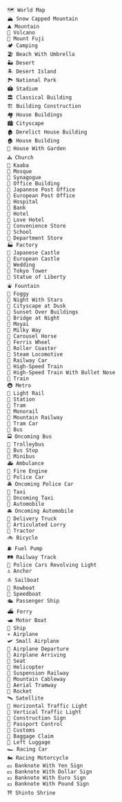     🗺 World Map
    🏔 Snow Capped Mountain
    ⛰ Mountain
    🌋 Volcano
    🗻 Mount Fuji
    🏕 Camping
    🏖 Beach With Umbrella
    🏜 Desert
    🏝 Desert Island
    🏞 National Park
    🏟 Stadium
    🏛 Classical Building
    🏗 Building Construction
    🏘 House Buildings
    🏙 Cityscape
    🏚 Derelict House Building
    🏠 House Building
    🏡 House With Garden
    ⛪ Church
    🕋 Kaaba
    🕌 Mosque
    🕍 Synagogue
    🏢 Office Building
    🏣 Japanese Post Office
    🏤 European Post Office
    🏥 Hospital
    🏦 Bank
    🏨 Hotel
    🏩 Love Hotel
    🏪 Convenience Store
    🏫 School
    🏬 Department Store
    🏭 Factory
    🏯 Japanese Castle
    🏰 European Castle
    💒 Wedding
    🗼 Tokyo Tower
    🗽 Statue of Liberty
    ⛲ Fountain
    🌁 Foggy
    🌃 Night With Stars
    🌆 Cityscape at Dusk
    🌇 Sunset Over Buildings
    🌉 Bridge at Night
    🗿 Moyai
    🌌 Milky Way
    🎠 Carousel Horse
    🎡 Ferris Wheel
    🎢 Roller Coaster
    🚂 Steam Locomotive
    🚃 Railway Car
    🚄 High-Speed Train
    🚅 High-Speed Train With Bullet Nose
    🚆 Train
    🚇 Metro
    🚈 Light Rail
    🚉 Station
    🚊 Tram
    🚝 Monorail
    🚞 Mountain Railway
    🚋 Tram Car
    🚌 Bus
    🚍 Oncoming Bus
    🚎 Trolleybus
    🚏 Bus Stop
    🚐 Minibus
    🚑 Ambulance
    🚒 Fire Engine
    🚓 Police Car
    🚔 Oncoming Police Car
    🚕 Taxi
    🚖 Oncoming Taxi
    🚗 Automobile
    🚘 Oncoming Automobile
    🚚 Delivery Truck
    🚛 Articulated Lorry
    🚜 Tractor
    🚲 Bicycle
    ⛽ Fuel Pump
    🛤 Railway Track
    🚨 Police Cars Revolving Light
    ⚓ Anchor
    ⛵ Sailboat
    🚣 Rowboat
    🚤 Speedboat
    🛳 Passenger Ship
    ⛴ Ferry
    🛥 Motor Boat
    🚢 Ship
    ✈️ Airplane
    🛩 Small Airplane
    🛫 Airplane Departure
    🛬 Airplane Arriving
    💺 Seat
    🚁 Helicopter
    🚟 Suspension Railway
    🚠 Mountain Cableway
    🚡 Aerial Tramway
    🚀 Rocket
    🛰 Satellite
    🚥 Horizontal Traffic Light
    🚦 Vertical Traffic Light
    🚧 Construction Sign
    🛂 Passport Control
    🛃 Customs
    🛄 Baggage Claim
    🛅 Left Luggage
    🏎 Racing Car
    🏍 Racing Motorcycle
    💴 Banknote With Yen Sign
    💵 Banknote With Dollar Sign
    💶 Banknote With Euro Sign
    💷 Banknote With Pound Sign
    ⛩ Shinto Shrine
